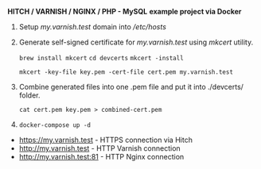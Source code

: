 **HITCH / VARNISH / NGINX / PHP - MySQL** **example project via Docker**

1) Setup _my.varnish.test_ domain into _/etc/hosts_
2) Generate self-signed certificate for _my.varnish.test_ using _mkcert_ utility.

    `brew install mkcert`
    `cd devcerts`
    `mkcert -install`
    
    `mkcert -key-file key.pem -cert-file cert.pem my.varnish.test`
   
3) Combine generated files into one .pem file and put it into ./devcerts/ folder.

    `cat cert.pem key.pem > combined-cert.pem`

4) `docker-compose up -d`

* https://my.varnish.test - HTTPS connection via Hitch
* http://my.varnish.test - HTTP Varnish connection
* http://my.varnish.test:81 - HTTP Nginx connection
